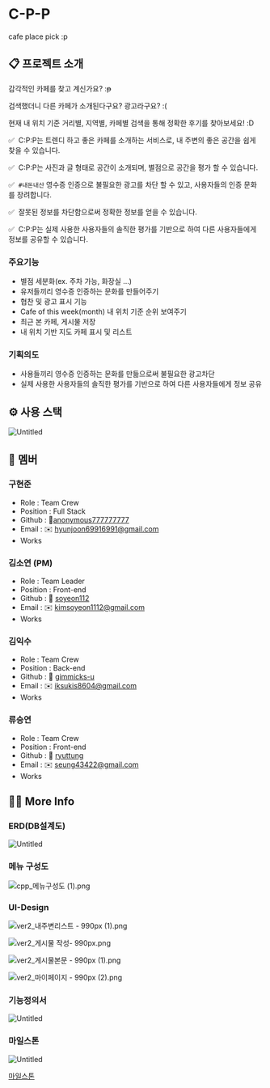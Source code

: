 # C-P-P

cafe place pick :p



## 📋 프로젝트 소개

감각적인 카페를 찾고 계신가요? :~~p~~

검색했더니 다른 카페가 소개된다구요? 광고라구요? :(

현재 내 위치 기준 거리별, 지역별, 카페별 검색을 통해 정확한 후기를 찾아보세요! :D

✅  C:P:P는 트렌디 하고 좋은 카페를 소개하는 서비스로, 내 주변의 좋은 공간을 쉽게 찾을 수 있습니다.

✅  C:P:P는 사진과 글 형태로 공간이 소개되며, 별점으로 공간을 평가 할 수 있습니다.

✅  `#내돈내산` 영수증 인증으로 불필요한 광고를 차단 할 수 있고, 사용자들의 인증 문화를 장려합니다.

✅  잘못된 정보를 차단함으로써 정확한 정보를 얻을 수 있습니다.

✅  C:P:P는 실제 사용한 사용자들의 솔직한 평가를 기반으로 하여 다른 사용자들에게 정보를 공유할 수 있습니다.



### 주요기능

- 별점 세분화(ex. 주차 가능, 화장실 …)
- 유저들끼리 영수증 인증하는 문화를 만들어주기
- 협찬 및 광고 표시 기능
- Cafe of this week(month) 내 위치 기준 순위 보여주기
- 최근 본 카페, 게시물 저장
- 내 위치 기반 지도 카페 표시 및 리스트


### 기획의도

- 사용들끼리 영수증 인증하는 문화를 만듦으로써 불필요한 광고차단
- 실제 사용한 사용자들의 솔직한 평가를 기반으로 하여 다른 사용자들에게 정보 공유



## ⚙️ 사용 스택
![Untitled](https://user-images.githubusercontent.com/90032920/192251296-f63d7898-b7f7-477c-8aac-5d6e11719623.png)




## 🚢 멤버

### 구현준

- Role : Team Crew
- Position : Full Stack
- Github : 🔗[anonymous777777777](https://github.com/anonymous777777777)
- Email : ✉️ hyunjoon69916991@gmail.com
- Works
    
    

### 김소연 (PM)

- Role : Team Leader
- Position : Front-end
- Github : 🔗 [soyeon112](https://github.com/soyeon112)
- Email : ✉️ kimsoyeon1112@gmail.com
- Works
    
    

### 김익수

- Role : Team Crew
- Position : Back-end
- Github : 🔗 [gimmicks-u](https://github.com/gimmicks-u)
- Email : ✉️ iksukis8604@gmail.com
- Works
    
    

### 류승연

- Role : Team Crew
- Position : Front-end
- Github : 🔗 [ryuttung](https://github.com/ryuttung)
- Email : ✉️ seung43422@gmail.com
- Works


## 💁🏻 More Info
### ERD(DB설계도)

![Untitled](https://s3-us-west-2.amazonaws.com/secure.notion-static.com/62aca5f9-4c0a-44d5-b3bb-6ddd70809a98/Untitled.png)

### 메뉴 구성도

![cpp_메뉴구성도 (1).png](https://s3-us-west-2.amazonaws.com/secure.notion-static.com/6a294bfe-a29e-4d89-a7cc-8a2464adf573/cpp_메뉴구성도_(1).png)

### UI-Design

![ver2_내주변리스트 - 990px (1).png](https://s3-us-west-2.amazonaws.com/secure.notion-static.com/97d42df8-afa2-46e1-a04d-1c98f485484e/ver2_내주변리스트_-_990px_(1).png)

![ver2_게시물 작성- 990px.png](https://s3-us-west-2.amazonaws.com/secure.notion-static.com/f863d59b-1972-4c39-91a4-574ce057ef21/ver2_게시물_작성-_990px.png)

![ver2_게시물본문 - 990px (1).png](https://s3-us-west-2.amazonaws.com/secure.notion-static.com/831889da-0f0e-4d84-b986-801f12879a99/ver2_게시물본문_-_990px_(1).png)

![ver2_마이페이지 - 990px (2).png](https://s3-us-west-2.amazonaws.com/secure.notion-static.com/f34393ee-8ba8-42bc-89d6-fb3b3e41702c/ver2_마이페이지_-_990px_(2).png)

### 기능정의서

![Untitled](https://s3-us-west-2.amazonaws.com/secure.notion-static.com/f34b5639-09ef-4400-881b-8bc754fee017/Untitled.png)

### 마일스톤

![Untitled](https://s3-us-west-2.amazonaws.com/secure.notion-static.com/3a5b05cf-6000-4406-b369-78bce7df600e/Untitled.png)

[마일스톤](https://www.notion.so/fb6842e2e585471b835410fe962c9397)


